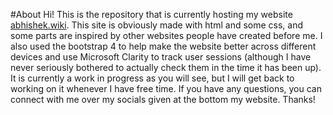 #About
Hi! This is the repository that is currently hosting my website [abhishek.wiki](https://www.abhishek.wiki/). 
This site is obviously made with html and some css, and some parts are inspired by other websites people have created before me. I also used the bootstrap 4 to help make the website better across different devices and use Microsoft Clarity to track user sessions (although I have never seriously bothered to actually check them in the time it has been up).
It is currently a work in progress as you will see, but I will get back to working on it whenever I have free time.
If you have any questions, you can connect with me over my socials given at the bottom my website.
Thanks!
